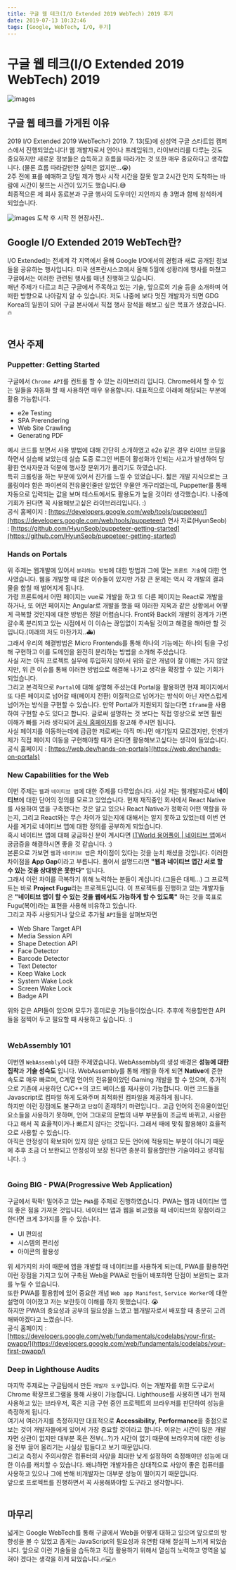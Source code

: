 ```yaml
---
title: 구글 웹 테크(I/O Extended 2019 WebTech) 2019 후기
date: 2019-07-13 10:32:46
tags: [Google, WebTech, I/O, 후기]
---
```


# 구글 웹 테크(I/O Extended 2019 WebTech) 2019
![images](/images/conference/google/google_io.gif) 

## 구글 웹 테크를 가게된 이유
2019 I/O Extended 2019 WebTech가 2019. 7. 13(토)에 삼성역 구글 스타트업 캠퍼스에서 진행되었습니다!
웹 개발자로서 언어나 프레임워크, 라이브러리를 다루는 것도 중요하지만 새로운 정보들은 습득하고 흐름을 따라가는 것 또한 매우 중요하다고 생각합니다. (물론 흐름 따라갈만한 실력은 없지만...😭)<br/>
2주 전에 표를 예매하고 당일 제가 행사 시작 시간을 잘못 알고 2시간 먼저 도착하는 바람에 시간이 붕뜨는 사건이 있기도 했습니다.😅<br/>
최종적으론 제 회사 동료분과 구글 행사의 도우미인 지인까지 총 3명과 함께 참석하게 되었습니다.<br/>

![images](/images/conference/google/google1.jpeg) 도착 후 시작 전 현장사진..
<br>

## Google I/O Extended 2019 WebTech란?
I/O Extended는 전세계 각 지역에서 올해 Google I/O에서의 경험과 새로 공개된 정보들을 공유하는 행사입니다. 미국 샌프란시스코에서 올해 5월에 성황리에 행사를 마쳤고 구글에서는 이러한 관련된 행사를 매년 진행하고 있습니다.<br/>
매년 주제가 다르고 최근 구글에서 주목하고 있는 기술, 앞으로의 기술 등을 소개하며 어떠한 방향으로 나아갈지 알 수 있습니다.
저도 나중에 보다 멋진 개발자가 되면 GDG Korea의 일원이 되어 구글 본사에서 직접 행사 참석을 해보고 싶은 목표가 생겼습니다.🔥<br/>
<br/>

## 연사 주제
### Puppetter: Getting Started
구글에서 `Chrome API`를 컨트롤 할 수 있는 라이브러리 입니다.
Chrome에서 할 수 있는 일들을 자동화 할 때 사용하면 매우 유용합니다. 대표적으로 아래에 해당되는 부분에 활용 가능합니다.
- e2e Testing
- SPA Prerendering
- Web Site Crawling
- Generating PDF

예시 코드를 보면서 사용 방법에 대해 간단히 소개하였고 e2e 같은 경우 라이브 코딩을 하면서 실습해 보았는데
실습 도중 로그인 버튼이 활성화가 안되는 사고가 발생하여 당황한 연사자분과 덕분에 행사장 분위기가 풀리기도 하였습니다.<br/>
특히 크롤링을 하는 부분에 있어서 진가를 느낄 수 있었습니다.
짧은 개발 지식으로는 크롤링이라 함은 파이썬의 전유물인줄만 알았던 우물안 개구리였는데,
Puppetter를 통해 자동으로 입력되는 값을 보며 테스트에서도 활용도가 높을 것이라 생각했습니다. 
나중에 기회가 된다면 꼭 사용해보고싶은 라이브러리입니다. :)<br/>
공식 홈페이지 : [https://developers.google.com/web/tools/puppeteer/](https://developers.google.com/web/tools/puppeteer/)
연사 자료(HyunSeob) : [https://github.com/HyunSeob/puppeteer-getting-started](https://github.com/HyunSeob/puppeteer-getting-started)
<br/>

### Hands on Portals
위 주제는 웹개발에 있어서 `분리하는 방법`에 대한 방법과 그에 맞는 `프론트 기술`에 대한 연사였습니다.
웹을 개발할 때 많은 이슈들이 있지만 가장 큰 문제는 역시 각 개발의 결과물을 합칠 때 벌어지게 됩니다.<br/>
가령 프론트에서 어떤 페이지는 vue로 개발을 하고 또 다른 페이지는 React로 개발을 하거나, 또 어떤 페이지는 Angular로 개발을 했을 때 이러한 지옥과 같은 상황에서 어떻게 극복할 것인지에 대한 방법은 정말 어렵습니다. 
Front와 Back의 개발의 경계가 가면 갈수록 분리되고 있는 시점에서 이 이슈는 끊임없이 지속될 것이고 해결을 해야만 할 것입니다.(미래의 저도 마찬가지..🚑)<br/>
그래서 우리의 해결방법은 Micro Frontends를 통해 하나의 기능에는 하나의 팀을 구성해 구현하고 이를 도메인을 완전히 분리하는 방법을 소개해 주셨습니다.<br/>
사실 저는 아직 프로젝트 실무에 투입하지 않아서 위와 같은 개념이 잘 이해는 가지 않았지만, 위 큰 이슈를 통해 이러한 방법으로 해결해 나가고 생각을 확장할 수 있는 기회가 되었습니다.<br/>
그리고 본격적으로 `Portal`에 대해 설명해 주셨는데 Portal을 활용하면 현재 페이지에서 또 다른 페이지로 넘어갈 때(페이지 전환) 이질적으로 넘어가는 방식이 아닌 자연스럽게 넘어가는 방식을 구현할 수 있습니다. 만약 Portal가 지원되지 않는다면 `Iframe`을 사용하여 구현할 수도 있다고 합니다.
글로써 설명하는 것 보다는 직접 영상으로 보면 훨씬 이해가 빠를 거라 생각되어 [공식 홈페이지](https://web.dev/hands-on-portals)를 참고해 주시면 됩니다.<br/>
사실 페이지를 이동하는데에 급급한 저로써는 아직 머나먼 애기일지 모르겠지만, 언젠가 제가 직접 페이지 이동을 구현해야할 때가 온다면 활용해보고싶다는 생각이 들었습니다.<br/>
공식 홈페이지 : [https://web.dev/hands-on-portals](https://web.dev/hands-on-portals)
<br/>

### New Capabilities for the Web
이번 주제는 `웹`과 `네이티브 앱`에 대한 주제를 다루었습니다.
사실 저는 웹개발자로서 **네이티브**에 대한 단어의 정의를 모르고 있었습니다.
현재 재직중인 회사에서 React Native를 사용하여 앱을 구축했다는 것은 알고 있으나 React Native가 정확히 어떤 역할을 하는지, 그리고 React와는 무슨 차이가 있는지에 대해서는 알지 못하고 있었는데 이번 연사를 계기로 네이티브 앱에 대한 정의를 공부하게 되었습니다.<br/>
혹시 네이티브 앱에 대해 궁금하신 분이 계시다면 [ITWorld 용어풀이 | 네이티브 앱](http://www.itworld.co.kr/print/95794)에서 궁금증을 해결하시면 좋을 것 같습니다. :)<br/>
본론으로 가보면 `웹`과 `네이티브 앱`은 차이점이 있다는 것을 눈치 채셨을 것입니다.
이러한 차이점을 **App Gap**이라고 부릅니다. 
풀어서 설명드리면 **"웹과 네이티브 앱간 서로 할 수 있는 것을 상대방은 못한다"** 입니다.<br/>
그래서 이런 차이를 극복하기 위해 노력하는 분들이 계십니다.(그들은 대체...)
그 프로젝트는 바로 **Project Fugu**라는 프로젝트입니다.
이 프로젝트를 진행하고 있는 개발자들은 **"네이티브 앱이 할 수 있는 것을 웹에서도 가능하게 할 수 있도록"** 하는 것을 목표로 Fugu(복어)라는 표현을 사용해 비유하고 있습니다.<br/>
그리고 자주 사용되거나 앞으로 추가될 `API`들을 살펴보자면
 - Web Share Target API
 - Media Session API
 - Shape Detection API
  - Face Detector
  - Barcode Detector
  - Text Detector
 - Keep Wake Lock
  - System Wake Lock
  - Screen Wake Lock
 - Badge API

위와 같은 API들이 있으며 모두가 흥미로운 기능들이었습니다.
추후에 적용할만한 API들을 점찍어 두고 필요할 때 사용하고 싶습니다. :)<br/>
<br/>

### WebAssembly 101
이번엔 `WebAssembly`에 대한 주제였습니다.
WebAssembly의 생성 배경은 **성능에 대한 집착**과 **기술 성숙도** 입니다.
WebAssembly를 통해 개발을 하게 되면 **Native**에 준한 속도로 매우 빠르며, C계열 언어의 전유물이었던 Gaming 개발을 할 수 있으며,
추가적으로 기존에 사용하던 C/C++의 코드 베이스를 재사용이 가능합니다. 
이런 코드들을 Javascript로 컴파일 하게 도와주며 최적화된 컴파일을 제공하게 됩니다.<br/>
하지만 이런 장점에도 불구하고 `단점`이 존재하기 마련입니다..
고급 언어의 전유물이었던 요소들을 사용하기 못하며, 언어 그대로의 문법의 내부 부분들이 조금씩 바뀌고, 사용한다고 해서 꼭 효율적이거나 빠르지 않다는 것입니다.
그래서 때에 맞춰 활용해야 효율적으로 사용할 수 있습니다.<br/>
아직은 안정성이 확보되어 있지 않은 상태고 모든 언어에 적용되는 부분이 아니기 때문에 추후 조금 더 보완되고 안정성이 보장 된다면 충분히 활용할만한 기술이라고 생각됩니다. :)<br/>
<br/>

### Going BIG - PWA(Progressive Web Application)
구글에서 팍팍! 밀어주고 있는 `PWA`를 주제로 진행하였습니다.
PWA는 웹과 네이티브 앱의 좋은 점을 가져온 것입니다.
네이티브 앱과 웹을 비교했을 때 네이티브의 장점이라고 한다면 크게 3가지를 들 수 있습니다.
 - UI 편의성
 - 시스템의 편리성
 - 아이콘의 활용성

위 세가지의 차이 때문에 앱을 개발할 때 네이티브를 사용하게 되는데, PWA를 활용하면 이런 장점을 가지고 있어 구축된 Web을 PWA로 만들어 배포하면 단점이 보완되는 효과를 누릴 수 있습니다.<br/>
또한 PWA를 활용함에 있어 중요한 개념 `Web app Manifest`, `Service Worker`에 대한 설명이 이어졌고 저는 보란듯이 이해를 하지 못했습니다. 😭<br/>
하지만 PWA의 중요성과 공부의 필요성을 느꼈고 웹개발자로서 배포할 때 충분히 고려해봐야겠다고 느꼈습니다.<br/>
공식 홈페이지 : [https://developers.google.com/web/fundamentals/codelabs/your-first-pwapp/](https://developers.google.com/web/fundamentals/codelabs/your-first-pwapp/)
<br/>

### Deep in Lighthouse Audits
마지막 주제로는 구글팀에서 만든 `개발자 도구`입니다.
이는 개발자를 위한 도구로서 Chrome 확장프로그램을 통해 사용이 가능합니다.
Lighthouse를 사용하면 내가 현재 사용하고 있는 브라우저, 혹은 지금 구현 중인 프로젝트의 브라우저를 판단하여 성능을 측정하게 됩니다.<br/>
여기서 여러가지를 측정하지만 대표적으로 **Accessibility**, **Performance**을 중점으로 보는 것이 개발자들에게 있어서 가장 중요할 것이라고 합니다.
이유는 시간이 많은 개발자면 상관이 없지만 대부분 혹은 전부(...?)가 시간이 없기 때문에 브라우저에 대한 성능을 전부 끌어 올리기는 사실상 힘들다고 보기 때문입니다.<br/>
그리고 측정시 주의사항은 컴퓨터의 사양을 최대한 낮게 설정하여 측정해야만 성능에 대한 이슈를 캐치할 수 있습니다.
왜냐하면 개발자들은 상대적으로 사양이 좋은 컴퓨터를 사용하고 있으나 그에 반해 비개발자는 대부분 성능이 떨어지기 때문입니다.<br/>
앞으로 프로젝트를 진행하면서 꼭 사용해봐야할 도구라고 생각합니다.<br/>
<br/>

## 마무리
넓게는 Google WebTech를 통해 구글에서 Web을 어떻게 대하고 있으며 앞으로의 방향성을 볼 수 있었고
좁게는 JavaScript의 필요성과 유연함 대해 절실히 느끼게 되었습니다.
앞으로 이런 기술들을 습득하고 직접 활용하기 위해서 열심히 노력하고 영역을 넓혀야 겠다는 생각을 하게 되었습니다.🔥💻🔥